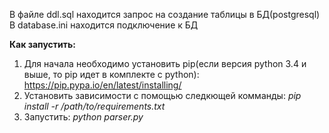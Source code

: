 В файле ddl.sql находится запрос на создание таблицы в БД(postgresql)
В database.ini находится подключение к БД

**Как запустить:**
1) Для начала необходимо установить pip(если версия python 3.4 и выше, то pip идет в комплекте с python): https://pip.pypa.io/en/latest/installing/
2) Установить зависимости с помощью следкющей комманды: _pip install -r /path/to/requirements.txt_
3) Запустить: _python parser.py_ 